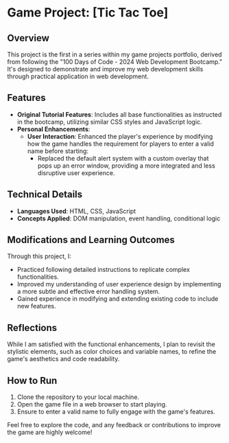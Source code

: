 # Game Project: [Tic Tac Toe]

## Overview
This project is the first in a series within my game projects portfolio, derived from following the "100 Days of Code - 2024 Web Development Bootcamp." It's designed to demonstrate and improve my web development skills through practical application in web development.

## Features
- **Original Tutorial Features**: Includes all base functionalities as instructed in the bootcamp, utilizing similar CSS styles and JavaScript logic.
- **Personal Enhancements**:
  - **User Interaction**: Enhanced the player's experience by modifying how the game handles the requirement for players to enter a valid name before starting:
    - Replaced the default alert system with a custom overlay that pops up an error window, providing a more integrated and less disruptive user experience.

## Technical Details
- **Languages Used**: HTML, CSS, JavaScript
- **Concepts Applied**: DOM manipulation, event handling, conditional logic

## Modifications and Learning Outcomes
Through this project, I:
- Practiced following detailed instructions to replicate complex functionalities.
- Improved my understanding of user experience design by implementing a more subtle and effective error handling system.
- Gained experience in modifying and extending existing code to include new features.

## Reflections
While I am satisfied with the functional enhancements, I plan to revisit the stylistic elements, such as color choices and variable names, to refine the game's aesthetics and code readability.

## How to Run
1. Clone the repository to your local machine.
2. Open the game file in a web browser to start playing.
3. Ensure to enter a valid name to fully engage with the game's features.

Feel free to explore the code, and any feedback or contributions to improve the game are highly welcome!

